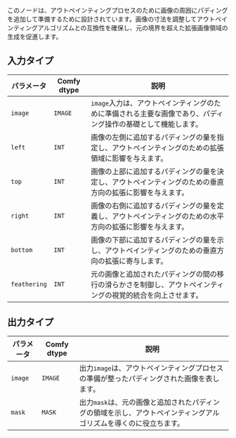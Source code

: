 
このノードは、アウトペインティングプロセスのために画像の周囲にパディングを追加して準備するために設計されています。画像の寸法を調整してアウトペインティングアルゴリズムとの互換性を確保し、元の境界を超えた拡張画像領域の生成を促進します。

## 入力タイプ

| パラメータ | Comfy dtype | 説明 |
|-----------|-------------|-------------|
| `image`   | `IMAGE`     | `image`入力は、アウトペインティングのために準備される主要な画像であり、パディング操作の基礎として機能します。 |
| `left`    | `INT`       | 画像の左側に追加するパディングの量を指定し、アウトペインティングのための拡張領域に影響を与えます。 |
| `top`     | `INT`       | 画像の上部に追加するパディングの量を決定し、アウトペインティングのための垂直方向の拡張に影響を与えます。 |
| `right`   | `INT`       | 画像の右側に追加するパディングの量を定義し、アウトペインティングのための水平方向の拡張に影響を与えます。 |
| `bottom`  | `INT`       | 画像の下部に追加するパディングの量を示し、アウトペインティングのための垂直方向の拡張に寄与します。 |
| `feathering` | `INT` | 元の画像と追加されたパディングの間の移行の滑らかさを制御し、アウトペインティングの視覚的統合を向上させます。 |

## 出力タイプ

| パラメータ | Comfy dtype | 説明 |
|-----------|-------------|-------------|
| `image`   | `IMAGE`     | 出力`image`は、アウトペインティングプロセスの準備が整ったパディングされた画像を表します。 |
| `mask`    | `MASK`      | 出力`mask`は、元の画像と追加されたパディングの領域を示し、アウトペインティングアルゴリズムを導くのに役立ちます。 |